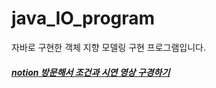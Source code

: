 # java_IO_program
자바로 구현한 객체 지향 모델링 구현 프로그램입니다.

<a href="https://www.notion.so/5e1e1d472e7a4064b186ac5ec6107919"><h5>notion 방문해서 조건과 시연 영상 구경하기</h5></a>
